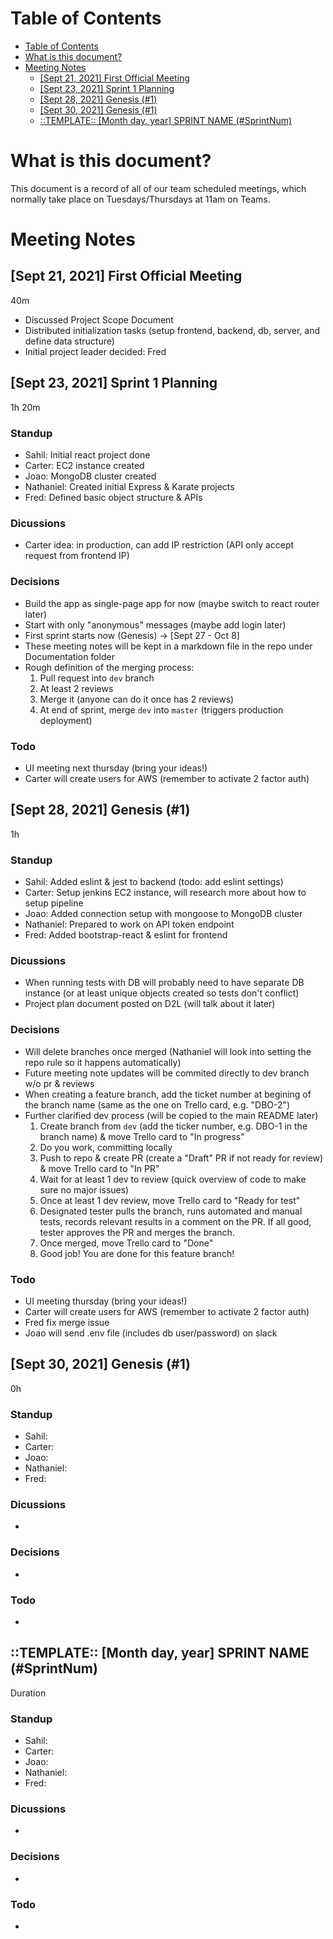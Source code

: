 # Table of Contents
- [Table of Contents](#table-of-contents)
- [What is this document?](#what-is-this-document)
- [Meeting Notes](#meeting-notes)
  - [[Sept 21, 2021] First Official Meeting](#sept-21-2021-first-official-meeting)
  - [[Sept 23, 2021] Sprint 1 Planning](#sept-23-2021-sprint-1-planning)
  - [[Sept 28, 2021] Genesis (#1)](#sept-28-2021-genesis-1)
  - [[Sept 30, 2021] Genesis (#1)](#sept-30-2021-genesis-1)
  - [::TEMPLATE:: [Month day, year] SPRINT NAME (#SprintNum)](#template-month-day-year-sprint-name-sprintnum)

# What is this document?
This document is a record of all of our team scheduled meetings, which normally take place on Tuesdays/Thursdays at 11am on Teams.

# Meeting Notes

## [Sept 21, 2021] First Official Meeting
40m
- Discussed Project Scope Document
- Distributed initialization tasks (setup frontend, backend, db, server, and define data structure)
- Initial project leader decided: Fred

## [Sept 23, 2021] Sprint 1 Planning
1h 20m
### Standup <!-- omit in toc -->
- Sahil: Initial react project done
- Carter: EC2 instance created
- Joao: MongoDB cluster created
- Nathaniel: Created initial Express & Karate projects
- Fred: Defined basic object structure & APIs
### Dicussions <!-- omit in toc -->
- Carter idea: in production, can add IP restriction (API only accept request from frontend IP)
### Decisions <!-- omit in toc -->
- Build the app as single-page app for now (maybe switch to react router later)
- Start with only "anonymous" messages (maybe add login later)
- First sprint starts now (Genesis) -> [Sept 27 - Oct 8]
- These meeting notes will be kept in a markdown file in the repo under Documentation folder
- Rough definition of the merging process:
  1. Pull request into `dev` branch
  1. At least 2 reviews
  1. Merge it (anyone can do it once has 2 reviews)
  1. At end of sprint, merge `dev` into `master` (triggers production deployment)
### Todo <!-- omit in toc -->
- UI meeting next thursday (bring your ideas!)
- Carter will create users for AWS (remember to activate 2 factor auth)

## [Sept 28, 2021] Genesis (#1)
1h
### Standup <!-- omit in toc -->
- Sahil: Added eslint & jest to backend (todo: add eslint settings)
- Carter: Setup jenkins EC2 instance, will research more about how to setup pipeline
- Joao: Added connection setup with mongoose to MongoDB cluster
- Nathaniel: Prepared to work on API token endpoint
- Fred: Added bootstrap-react & eslint for frontend
### Dicussions <!-- omit in toc -->
- When running tests with DB will probably need to have separate DB instance (or at least unique objects created so tests don't conflict)
- Project plan document posted on D2L (will talk about it later)
### Decisions <!-- omit in toc -->
- Will delete branches once merged (Nathaniel will look into setting the repo rule so it happens automatically)
- Future meeting note updates will be commited directly to dev branch w/o pr & reviews
- When creating a feature branch, add the ticket number at begining of the branch name (same as the one on Trello card, e.g. "DBO-2")
- Further clarified dev process (will be copied to the main README later)
  1. Create branch from `dev` (add the ticker number, e.g. DBO-1 in the branch name) & move Trello card to "In progress"
  2. Do you work, committing locally
  3. Push to repo & create PR (create a "Draft" PR if not ready for review) & move Trello card to "In PR"
  4. Wait for at least 1 dev to review (quick overview of code to make sure no major issues)
  5. Once at least 1 dev review, move Trello card to "Ready for test"
  6. Designated tester pulls the branch, runs automated and manual tests, records relevant results in a comment on the PR. If all good, tester approves the PR and merges the branch.
  7. Once merged, move Trello card to "Done"
  8. Good job! You are done for this feature branch!
### Todo <!-- omit in toc -->
- UI meeting thursday (bring your ideas!)
- Carter will create users for AWS (remember to activate 2 factor auth)
- Fred fix merge issue
- Joao will send .env file (includes db user/password) on slack

## [Sept 30, 2021] Genesis (#1)
0h
### Standup <!-- omit in toc -->
- Sahil: 
- Carter: 
- Joao: 
- Nathaniel: 
- Fred: 
### Dicussions <!-- omit in toc -->
- 
### Decisions <!-- omit in toc -->
- 
### Todo <!-- omit in toc -->
- 

## ::TEMPLATE:: [Month day, year] SPRINT NAME (#SprintNum)
Duration
### Standup <!-- omit in toc -->
- Sahil: 
- Carter: 
- Joao: 
- Nathaniel: 
- Fred: 
### Dicussions <!-- omit in toc -->
- 
### Decisions <!-- omit in toc -->
- 
### Todo <!-- omit in toc -->
- 
